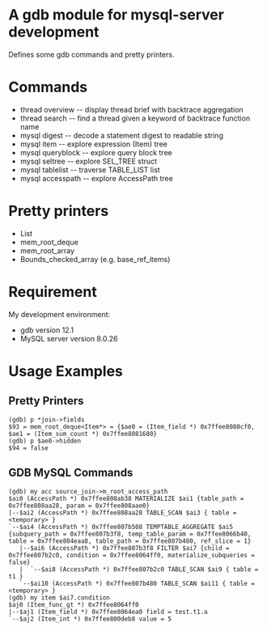 A gdb module for mysql-server development
=========================================
Defines some gdb commands and pretty printers.

Commands
========
- thread overview -- display thread brief with backtrace aggregation
- thread search -- find a thread given a keyword of backtrace function name
- mysql digest -- decode a statement digest to readable string
- mysql item -- explore expression (Item) tree
- mysql queryblock -- explore query block tree
- mysql seltree -- explore SEL_TREE struct
- mysql tablelist -- traverse TABLE_LIST list
- mysql accesspath -- explore AccessPath tree

Pretty printers
===============

- List
- mem_root_deque
- mem_root_array
- Bounds_checked_array (e.g. base_ref_items)

Requirement
===========

My development environment:

- gdb version 12.1
- MySQL server version 8.0.26

Usage Examples
==============

Pretty Printers
---------------
```
(gdb) p *join->fields
$93 = mem_root_deque<Item*> = {$ae0 = (Item_field *) 0x7ffee8080cf0, $ae1 = (Item_sum_count *) 0x7ffee8081680}
(gdb) p $ae0->hidden
$94 = false
```
GDB MySQL Commands
------------------
```
(gdb) my acc source_join->m_root_access_path
$ai0 (AccessPath *) 0x7ffee808ab38 MATERIALIZE $ai1 {table_path = 0x7ffee808aa28, param = 0x7ffee808aae0}
|--$ai2 (AccessPath *) 0x7ffee808aa28 TABLE_SCAN $ai3 { table = <temporary> }
`--$ai4 (AccessPath *) 0x7ffee807b508 TEMPTABLE_AGGREGATE $ai5 {subquery_path = 0x7ffee807b3f8, temp_table_param = 0x7ffee8066b40, table = 0x7ffee804eaa8, table_path = 0x7ffee807b480, ref_slice = 1}
   |--$ai6 (AccessPath *) 0x7ffee807b3f8 FILTER $ai7 {child = 0x7ffee807b2c0, condition = 0x7ffee8064ff0, materialize_subqueries = false}
   |  `--$ai8 (AccessPath *) 0x7ffee807b2c0 TABLE_SCAN $ai9 { table = t1 }
   `--$ai10 (AccessPath *) 0x7ffee807b480 TABLE_SCAN $ai11 { table = <temporary> }
(gdb) my item $ai7.condition
$aj0 (Item_func_gt *) 0x7ffee8064ff0
|--$aj1 (Item_field *) 0x7ffee8064ea0 field = test.t1.a
`--$aj2 (Item_int *) 0x7ffee800deb8 value = 5
```
